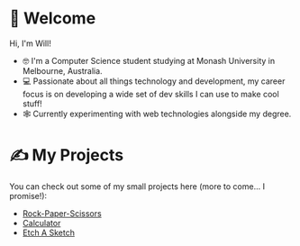 # 👋 Welcome
Hi, I'm Will!
- 🤓 I'm a Computer Science student studying at Monash University in Melbourne, Australia.
- 💻 Passionate about all things technology and development, my career focus is on developing a wide set of dev skills I can use to make cool stuff!
- 🕸️ Currently experimenting with web technologies alongside my degree.

# ✍️ My Projects
You can check out some of my small projects here (more to come... I promise!):
- [Rock-Paper-Scissors](https://wkeebs.github.io/rock-paper-scissors/)
- [Calculator](https://wkeebs.github.io/calculator/)
- [Etch A Sketch](https://wkeebs.github.io/etch-a-sketchpad/)
